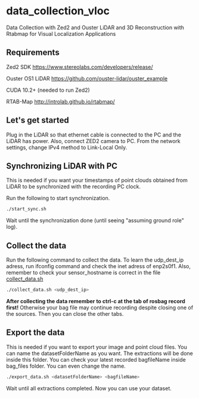 # data_collection_vloc
Data Collection with Zed2 and Ouster LiDAR and 3D Reconstruction with Rtabmap for Visual Localization Applications

## Requirements

Zed2 SDK <https://www.stereolabs.com/developers/release/>

Ouster OS1 LiDAR <https://github.com/ouster-lidar/ouster_example>

CUDA 10.2+ (needed to run Zed2)

RTAB-Map <http://introlab.github.io/rtabmap/>

## Let's get started

Plug in the LiDAR so that ethernet cable is connected to the PC and the LiDAR has power. Also, connect ZED2 camera to PC. From the network settings, change IPv4 method to Link-Local Only.

## Synchronizing LiDAR with PC

This is needed if you want your timestamps of point clouds obtained from LiDAR to be synchronized with the recording PC clock. 

Run the following to start synchronization.

```bash
./start_sync.sh
```

Wait until the synchronization done (until seeing "assuming ground role" log).

## Collect the data

Run the following command to collect the data. To learn the udp_dest_ip adress, run ifconfig command and check the inet adress of enp2s0f1. 
Also, remember to check your sensor_hostname is correct in the file [collect_data.sh](https://github.com/atakandag/data_collection_vloc/blob/main/collect_data.sh)

```bash
./collect_data.sh <udp_dest_ip>
```

**After collecting the data remember to ctrl-c at the tab of rosbag record first!** Otherwise your bag file may continue recording despite closing one of the sources. Then you can close the other tabs.

## Export the data

This is needed if you want to export your image and point cloud files. You can name the datasetFolderName as you want. The extractions will be done inside this folder. You can check your latest recorded bagfileName inside bag_files folder. You can even change the name.

```bash
./export_data.sh <datasetFolderName> <bagfileName>
```

Wait until all extractions completed. Now you can use your dataset.
